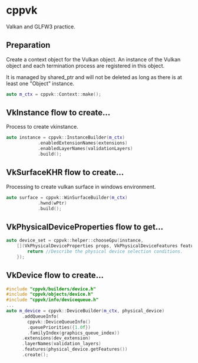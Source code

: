 # cppvk

Valkan and GLFW3 practice.

## Preparation
Create a context object for the Vulkan object. An instance of the Vulkan object and each termination process are registered in this object.

It is managed by shared_ptr and will not be deleted as long as there is at least one "Object" instance.
```cpp
auto m_ctx = cppvk::Context::make();
```
## VkInstance flow to create...
Process to create vkinstance.
```cpp
auto instance = cppvk::InstanceBuilder(m_ctx)
			.enabledExtensionNames(extensions)
			.enabledLayerNames(validationLayers)
			.build();
```

## VkSurfaceKHR flow to create...
Processing to create vulkan surface in windows environment.
```cpp
auto surface = cppvk::WinSurfaceBuilder(m_ctx)
		    .hwnd(wPtr)
		    .build();
```

## VkPhysicalDeviceProperties flow to get...

```cpp
auto device_set = cppvk::helper::chooseGpu(instance,
    [](VkPhysicalDeviceProperties props, VkPhysicalDeviceFeatures features) {
		return //Describe the physical device selection conditions.
	});
```

## VkDevice flow to create...
```cpp
#include "cppvk/builders/device.h"
#include "cppvk/objects/device.h"
#include "cppvk/info/devicequeue.h"
...
auto m_device = cppvk::DeviceBuilder(m_ctx, physical_device)
      .addQueueInfo(
        cppvk::DeviceQueueInfo()
        .queuePriorities({1.0f})
        .familyIndex(graphics_queue_index))
      .extensions(dev_extension)
      .layerNames(validation_layers)
      .features(physical_device.getFeatures())
      .create();
```